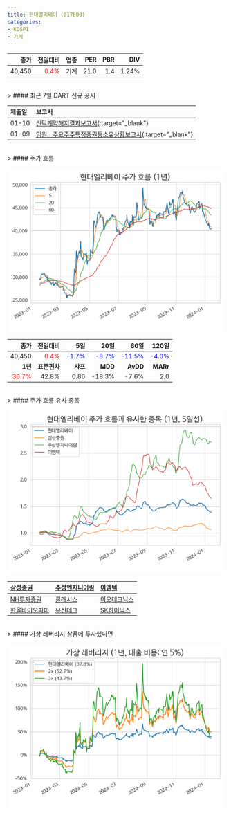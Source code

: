```yaml
---
title: 현대엘리베이 (017800)
categories:
- KOSPI
- 기계
---
```


|**종가**|**전일대비**|**업종**|**PER**|**PBR**|**DIV**|
|-------:|-----------:|-------:|------:|------:|------:|
|40,450|<span style="color: red">0.4%</span>|기계|21.0|1.4|1.24%|

<!-- more -->

<br>
> #### 최근 7일 DART 신규 공시<a id="dart"></a>



|**제출일**|**보고서**|
|:-----|:-------|
|01-10|[신탁계약해지결과보고서](https://dart.fss.or.kr/dsaf001/main.do?rcpNo=20240110000632){:target="_blank"}|
|01-09|[임원ㆍ주요주주특정증권등소유상황보고서](https://dart.fss.or.kr/dsaf001/main.do?rcpNo=20240109000216){:target="_blank"}|

<br>
> #### 주가 흐름<a id="price"></a>

![017800](/assets/images/stock/017800.png)

|**종가**|**전일대비**|**5일**|**20일**|**60일**|**120일**|
|-------:|-----------:|------:|-------:|-------:|--------:|
| 40,450 | <span style="color: red">0.4%</span> | <span style="color: blue">-1.7%</span> | <span style="color: blue">-8.7%</span> | <span style="color: blue">-11.5%</span> | <span style="color: blue">-4.0%</span> |
|**1년**|**표준편차**|**샤프**|**MDD**|**AvDD**|**MARr**|
| <span style="color: red">36.7%</span> | 42.8% | 0.86 | -18.3% | -7.6% | 2.0 |

<br>
> #### 주가 흐름 유사 종목<a id="corr"></a>

![017800](/assets/images/stock/017800_corr.png)

| [삼성증권](/016360/) | [주성엔지니어링](/036930/) | [이엠텍](/091120/) |
|:---------------------------------------|:---------------------------------------|:---------------------------------------|
| [NH투자증권](/005940/) | [클래시스](/214150/) | [이오테크닉스](/039030/) |
| [한올바이오파마](/009420/) | [유진테크](/084370/) | [SK하이닉스](/000660/) |

<br>
> #### 가상 레버리지 상품에 투자했다면<a id="2x"></a>

![017800](/assets/images/stock/017800_2x.png)

[^corr]: 상관계수를 이용하여 분석하였습니다.